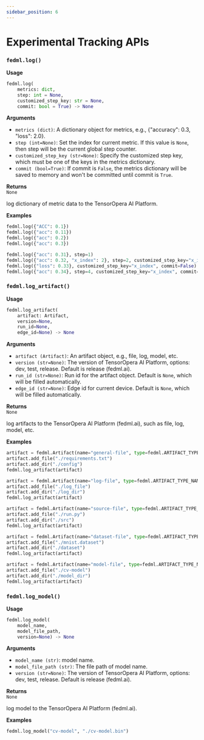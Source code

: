 ```yaml
---
sidebar_position: 6
---
```


# Experimental Tracking APIs

### `fedml.log()`

**Usage**
```py
fedml.log(
    metrics: dict,
    step: int = None,
    customized_step_key: str = None,
    commit: bool = True) -> None
```

**Arguments**
- `metrics (dict)`: A dictionary object for metrics, e.g., {"accuracy": 0.3, "loss": 2.0}.
- `step (int=None)`: Set the index for current metric. If this value is `None`, then step will be the current global step counter.
- `customized_step_key (str=None)`: Specify the customized step key, which must be one of the keys in the metrics dictionary.
- `commit (bool=True)`: If commit is `False`, the metrics dictionary will be saved to memory and won't be committed until commit is `True`.

**Returns**  
`None`

log dictionary of metric data to the TensorOpera AI Platform.


**Examples**
```py
fedml.log({"ACC": 0.1})
fedml.log({"acc": 0.11})
fedml.log({"acc": 0.2})
fedml.log({"acc": 0.3})

fedml.log({"acc": 0.31}, step=1)
fedml.log({"acc": 0.32, "x_index": 2}, step=2, customized_step_key="x_index")
fedml.log({"loss": 0.33}, customized_step_key="x_index", commit=False)
fedml.log({"acc": 0.34}, step=4, customized_step_key="x_index", commit=True)
```


### `fedml.log_artifact()`

**Usage**
```py
fedml.log_artifact(
    artifact: Artifact,
    version=None,
    run_id=None,
    edge_id=None) -> None
```

**Arguments**
- `artifact (Artifact)`: An artifact object, e.g., file, log, model, etc.
- `version (str=None)`: The version of TensorOpera AI Platform, options: dev, test, release. Default is release (fedml.ai).
- `run_id (str=None)`: Run id for the artifact object. Default is `None`, which will be filled automatically.
- `edge_id (str=None)`: Edge id for current device. Default is `None`, which will be filled automatically.

**Returns**  
`None`

log artifacts to the TensorOpera AI Platform (fedml.ai), such as file, log, model, etc.


**Examples**
```py
artifact = fedml.Artifact(name="general-file", type=fedml.ARTIFACT_TYPE_NAME_GENERAL)
artifact.add_file("./requirements.txt")
artifact.add_dir("./config")
fedml.log_artifact(artifact)

artifact = fedml.Artifact(name="log-file", type=fedml.ARTIFACT_TYPE_NAME_LOG)
artifact.add_file("./log_file")
artifact.add_dir("./log_dir")
fedml.log_artifact(artifact)

artifact = fedml.Artifact(name="source-file", type=fedml.ARTIFACT_TYPE_NAME_SOURCE)
artifact.add_file("./run.py")
artifact.add_dir("./src")
fedml.log_artifact(artifact)

artifact = fedml.Artifact(name="dataset-file", type=fedml.ARTIFACT_TYPE_NAME_DATASET)
artifact.add_file("./mnist.dataset")
artifact.add_dir("./dataset")
fedml.log_artifact(artifact)

artifact = fedml.Artifact(name="model-file", type=fedml.ARTIFACT_TYPE_NAME_MODEL)
artifact.add_file("./cv-model")
artifact.add_dir("./model_dir")
fedml.log_artifact(artifact)
```

### `fedml.log_model()`

**Usage**
```py
fedml.log_model(
    model_name, 
    model_file_path, 
    version=None) -> None
```

**Arguments**
- `model_name (str)`: model name.
- `model_file_path (str)`: The file path of model name.
- `version (str=None)`: The version of TensorOpera AI Platform, options: dev, test, release. Default is release (fedml.ai).

**Returns**  
`None`

log model to the TensorOpera AI Platform (fedml.ai).


**Examples**
```py
fedml.log_model("cv-model", "./cv-model.bin")
```
